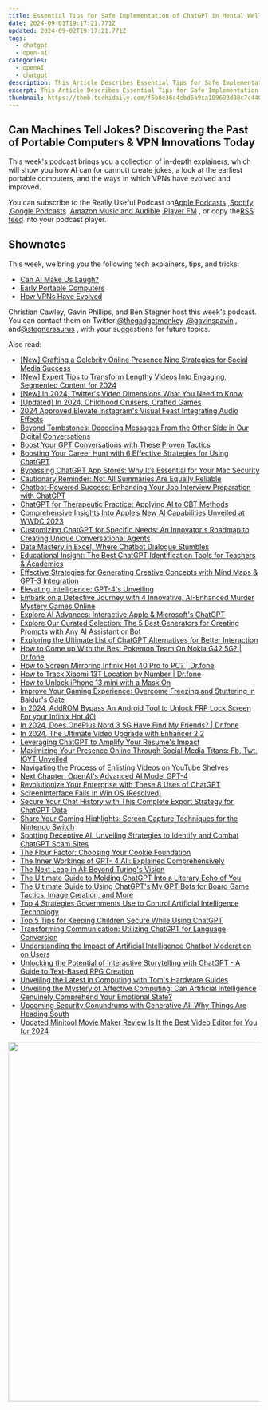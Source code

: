 ```yaml
---
title: Essential Tips for Safe Implementation of ChatGPT in Mental Wellness Coaching
date: 2024-09-01T19:17:21.771Z
updated: 2024-09-02T19:17:21.771Z
tags:
  - chatgpt
  - open-ai
categories:
  - openAI
  - chatgpt
description: This Article Describes Essential Tips for Safe Implementation of ChatGPT in Mental Wellness Coaching
excerpt: This Article Describes Essential Tips for Safe Implementation of ChatGPT in Mental Wellness Coaching
thumbnail: https://thmb.techidaily.com/f5b8e36c4ebd6a9ca109693d88c7c440e68928a27daf3516cb90c9a543d54e11.jpeg
---
```


## Can Machines Tell Jokes? Discovering the Past of Portable Computers & VPN Innovations Today

 This week's podcast brings you a collection of in-depth explainers, which will show you how AI can (or cannot) create jokes, a look at the earliest portable computers, and the ways in which VPNs have evolved and improved.

 You can subscribe to the Really Useful Podcast on[Apple Podcasts](https://podcasts.apple.com/gb/podcast/the-really-useful-podcast/id1437847131?mt=2) ,[Spotify](https://open.spotify.com/show/283gDxLd6OTNEpRq6tN7ha) ,[Google Podcasts](https://www.google.com/podcasts?feed=aHR0cHM6Ly9hbmNob3IuZm0vcy8zMWJlNDcwL3BvZGNhc3QvcnNz) ,[Amazon Music and Audible](https://music.amazon.co.uk/podcasts/20ab73d4-5da2-46c7-a17f-dc6eb39bdb48/The-Really-Useful-Podcast) ,[Player FM](https://player.fm/series/the-really-useful-podcast-2491856) , or copy the[RSS feed](https://feeds.transistor.fm/the-really-useful-podcast) into your podcast player.

## Shownotes

 This week, we bring you the following tech explainers, tips, and tricks:

* [Can AI Make Us Laugh?](https://www.makeuseof.com/can-ai-make-us-laugh/)
* [Early Portable Computers](https://www.makeuseof.com/who-invented-the-laptop-early-portable-computers-that-kickstarted-mobile-working/)
* [How VPNs Have Evolved](https://www.makeuseof.com/vpn-evolution-ways-vpns-have-become-even-more-private/)

 Christian Cawley, Gavin Phillips, and Ben Stegner host this week's podcast. You can contact them on Twitter:[@thegadgetmonkey](https://twitter.com/thegadgetmonkey) ,[@gavinspavin](https://twitter.com/gavinspavin) , and[@stegnersaurus](https://twitter.com/stegnersaurus) , with your suggestions for future topics.


<ins class="adsbygoogle"
     style="display:block"
     data-ad-format="autorelaxed"
     data-ad-client="ca-pub-7571918770474297"
     data-ad-slot="1223367746"></ins>



<ins class="adsbygoogle"
     style="display:block"
     data-ad-client="ca-pub-7571918770474297"
     data-ad-slot="8358498916"
     data-ad-format="auto"
     data-full-width-responsive="true"></ins>

<span class="atpl-alsoreadstyle">Also read:</span>
<div><ul>
<li><a href="https://fox-boxes.techidaily.com/new-crafting-a-celebrity-online-presence-nine-strategies-for-social-media-success/"><u>[New] Crafting a Celebrity Online Presence  Nine Strategies for Social Media Success</u></a></li>
<li><a href="https://facebook-video-footage.techidaily.com/new-expert-tips-to-transform-lengthy-videos-into-engaging-segmented-content-for-2024/"><u>[New] Expert Tips to Transform Lengthy Videos Into Engaging, Segmented Content for 2024</u></a></li>
<li><a href="https://twitter-videos.techidaily.com/new-in-2024-twitters-video-dimensions-what-you-need-to-know/"><u>[New] In 2024, Twitter's Video Dimensions  What You Need to Know</u></a></li>
<li><a href="https://video-screen-grab.techidaily.com/updated-in-2024-childhood-cruisers-crafted-games/"><u>[Updated] In 2024, Childhood Cruisers, Crafted Games</u></a></li>
<li><a href="https://instagram-video-files.techidaily.com/2024-approved-elevate-instagrams-visual-feast-integrating-audio-effects/"><u>2024 Approved  Elevate Instagram's Visual Feast  Integrating Audio Effects</u></a></li>
<li><a href="https://tech-revival.techidaily.com/beyond-tombstones-decoding-messages-from-the-other-side-in-our-digital-conversations/"><u>Beyond Tombstones: Decoding Messages From the Other Side in Our Digital Conversations</u></a></li>
<li><a href="https://tech-revival.techidaily.com/boost-your-gpt-conversations-with-these-proven-tactics/"><u>Boost Your GPT Conversations with These Proven Tactics</u></a></li>
<li><a href="https://tech-revival.techidaily.com/boosting-your-career-hunt-with-6-effective-strategies-for-using-chatgpt/"><u>Boosting Your Career Hunt with 6 Effective Strategies for Using ChatGPT</u></a></li>
<li><a href="https://tech-revival.techidaily.com/bypassing-chatgpt-app-stores-why-its-essential-for-your-mac-security/"><u>Bypassing ChatGPT App Stores: Why It’s Essential for Your Mac Security</u></a></li>
<li><a href="https://tech-revival.techidaily.com/cautionary-reminder-not-all-summaries-are-equally-reliable/"><u>Cautionary Reminder: Not All Summaries Are Equally Reliable</u></a></li>
<li><a href="https://tech-revival.techidaily.com/chatbot-powered-success-enhancing-your-job-interview-preparation-with-chatgpt/"><u>Chatbot-Powered Success: Enhancing Your Job Interview Preparation with ChatGPT</u></a></li>
<li><a href="https://tech-revival.techidaily.com/chatgpt-for-therapeutic-practice-applying-ai-to-cbt-methods/"><u>ChatGPT for Therapeutic Practice: Applying AI to CBT Methods</u></a></li>
<li><a href="https://tech-revival.techidaily.com/comprehensive-insights-into-apples-new-ai-capabilities-unveiled-at-wwdc-2023/"><u>Comprehensive Insights Into Apple’s New AI Capabilities Unveiled at WWDC 2023</u></a></li>
<li><a href="https://tech-revival.techidaily.com/customizing-chatgpt-for-specific-needs-an-innovators-roadmap-to-creating-unique-conversational-agents/"><u>Customizing ChatGPT for Specific Needs: An Innovator's Roadmap to Creating Unique Conversational Agents</u></a></li>
<li><a href="https://tech-revival.techidaily.com/data-mastery-in-excel-where-chatbot-dialogue-stumbles/"><u>Data Mastery in Excel, Where Chatbot Dialogue Stumbles</u></a></li>
<li><a href="https://tech-revival.techidaily.com/educational-insight-the-best-chatgpt-identification-tools-for-teachers-and-academics/"><u>Educational Insight: The Best ChatGPT Identification Tools for Teachers & Academics</u></a></li>
<li><a href="https://tech-revival.techidaily.com/effective-strategies-for-generating-creative-concepts-with-mind-maps-and-gpt-3-integration/"><u>Effective Strategies for Generating Creative Concepts with Mind Maps & GPT-3 Integration</u></a></li>
<li><a href="https://tech-revival.techidaily.com/elevating-intelligence-gpt-4s-unveiling/"><u>Elevating Intelligence: GPT-4's Unveiling</u></a></li>
<li><a href="https://tech-revival.techidaily.com/embark-on-a-detective-journey-with-4-innovative-ai-enhanced-murder-mystery-games-online/"><u>Embark on a Detective Journey with 4 Innovative, AI-Enhanced Murder Mystery Games Online</u></a></li>
<li><a href="https://tech-revival.techidaily.com/explore-ai-advances-interactive-apple-and-microsofts-chatgpt/"><u>Explore AI Advances: Interactive Apple & Microsoft's ChatGPT</u></a></li>
<li><a href="https://tech-revival.techidaily.com/explore-our-curated-selection-the-5-best-generators-for-creating-prompts-with-any-ai-assistant-or-bot/"><u>Explore Our Curated Selection: The 5 Best Generators for Creating Prompts with Any AI Assistant or Bot</u></a></li>
<li><a href="https://tech-revival.techidaily.com/exploring-the-ultimate-list-of-chatgpt-alternatives-for-better-interaction/"><u>Exploring the Ultimate List of ChatGPT Alternatives for Better Interaction</u></a></li>
<li><a href="https://android-pokemon-go.techidaily.com/how-to-come-up-with-the-best-pokemon-team-on-nokia-g42-5g-drfone-by-drfone-virtual-android/"><u>How to Come up With the Best Pokemon Team On Nokia G42 5G? | Dr.fone</u></a></li>
<li><a href="https://screen-mirror.techidaily.com/how-to-screen-mirroring-infinix-hot-40-pro-to-pc-drfone-by-drfone-android/"><u>How to Screen Mirroring Infinix Hot 40 Pro to PC? | Dr.fone</u></a></li>
<li><a href="https://android-location-track.techidaily.com/how-to-track-xiaomi-13t-location-by-number-drfone-by-drfone-virtual-android/"><u>How to Track Xiaomi 13T Location by Number | Dr.fone</u></a></li>
<li><a href="https://ios-unlock.techidaily.com/how-to-unlock-iphone-13-mini-with-a-mask-on-by-drfone-ios/"><u>How to Unlock iPhone 13 mini with a Mask On</u></a></li>
<li><a href="https://win-able.techidaily.com/improve-your-gaming-experience-overcome-freezing-and-stuttering-in-baldurs-gate/"><u>Improve Your Gaming Experience: Overcome Freezing and Stuttering in Baldur's Gate</u></a></li>
<li><a href="https://bypass-frp.techidaily.com/in-2024-addrom-bypass-an-android-tool-to-unlock-frp-lock-screen-for-your-infinix-hot-40i-by-drfone-android/"><u>In 2024, AddROM Bypass An Android Tool to Unlock FRP Lock Screen For your Infinix Hot 40i</u></a></li>
<li><a href="https://location-social.techidaily.com/in-2024-does-oneplus-nord-3-5g-have-find-my-friends-drfone-by-drfone-virtual-android/"><u>In 2024, Does OnePlus Nord 3 5G Have Find My Friends? | Dr.fone</u></a></li>
<li><a href="https://some-approaches.techidaily.com/in-2024-the-ultimate-video-upgrade-with-enhancer-22/"><u>In 2024, The Ultimate Video Upgrade with Enhancer 2.2</u></a></li>
<li><a href="https://tech-revival.techidaily.com/leveraging-chatgpt-to-amplify-your-resumes-impact/"><u>Leveraging ChatGPT to Amplify Your Resume's Impact</u></a></li>
<li><a href="https://win-forum.techidaily.com/maximizing-your-presence-online-through-social-media-titans-fb-twt-igyt-unveiled/"><u>Maximizing Your Presence Online Through Social Media Titans: Fb, Twt, IGYT Unveiled</u></a></li>
<li><a href="https://extra-hints.techidaily.com/navigating-the-process-of-enlisting-videos-on-youtube-shelves/"><u>Navigating the Process of Enlisting Videos on YouTube Shelves</u></a></li>
<li><a href="https://tech-revival.techidaily.com/next-chapter-openais-advanced-ai-model-gpt-4/"><u>Next Chapter: OpenAI's Advanced AI Model GPT-4</u></a></li>
<li><a href="https://tech-revival.techidaily.com/revolutionize-your-enterprise-with-these-8-uses-of-chatgpt/"><u>Revolutionize Your Enterprise with These 8 Uses of ChatGPT</u></a></li>
<li><a href="https://network-issues.techidaily.com/screeninterface-fails-in-win-os-resolved/"><u>ScreenInterface Fails in Win OS (Resolved)</u></a></li>
<li><a href="https://tech-revival.techidaily.com/secure-your-chat-history-with-this-complete-export-strategy-for-chatgpt-data/"><u>Secure Your Chat History with This Complete Export Strategy for ChatGPT Data</u></a></li>
<li><a href="https://technical-tips.techidaily.com/share-your-gaming-highlights-screen-capture-techniques-for-the-nintendo-switch/"><u>Share Your Gaming Highlights: Screen Capture Techniques for the Nintendo Switch</u></a></li>
<li><a href="https://tech-revival.techidaily.com/spotting-deceptive-ai-unveiling-strategies-to-identify-and-combat-chatgpt-scam-sites/"><u>Spotting Deceptive AI: Unveiling Strategies to Identify and Combat ChatGPT Scam Sites</u></a></li>
<li><a href="https://tech-revival.techidaily.com/the-flour-factor-choosing-your-cookie-foundation/"><u>The Flour Factor: Choosing Your Cookie Foundation</u></a></li>
<li><a href="https://tech-revival.techidaily.com/the-inner-workings-of-gpt-4-all-explained-comprehensively/"><u>The Inner Workings of GPT- 4 All: Explained Comprehensively</u></a></li>
<li><a href="https://tech-revival.techidaily.com/the-next-leap-in-ai-beyond-turings-vision/"><u>The Next Leap in AI: Beyond Turing's Vision</u></a></li>
<li><a href="https://tech-revival.techidaily.com/the-ultimate-guide-to-molding-chatgpt-into-a-literary-echo-of-you/"><u>The Ultimate Guide to Molding ChatGPT Into a Literary Echo of You</u></a></li>
<li><a href="https://tech-revival.techidaily.com/the-ultimate-guide-to-using-chatgpts-my-gpt-bots-for-board-game-tactics-image-creation-and-more/"><u>The Ultimate Guide to Using ChatGPT's My GPT Bots for Board Game Tactics, Image Creation, and More</u></a></li>
<li><a href="https://tech-revival.techidaily.com/top-4-strategies-governments-use-to-control-artificial-intelligence-technology/"><u>Top 4 Strategies Governments Use to Control Artificial Intelligence Technology</u></a></li>
<li><a href="https://tech-revival.techidaily.com/top-5-tips-for-keeping-children-secure-while-using-chatgpt/"><u>Top 5 Tips for Keeping Children Secure While Using ChatGPT</u></a></li>
<li><a href="https://tech-revival.techidaily.com/transforming-communication-utilizing-chatgpt-for-language-conversion/"><u>Transforming Communication: Utilizing ChatGPT for Language Conversion</u></a></li>
<li><a href="https://tech-revival.techidaily.com/understanding-the-impact-of-artificial-intelligence-chatbot-moderation-on-users/"><u>Understanding the Impact of Artificial Intelligence Chatbot Moderation on Users</u></a></li>
<li><a href="https://tech-revival.techidaily.com/unlocking-the-potential-of-interactive-storytelling-with-chatgpt-a-guide-to-text-based-rpg-creation/"><u>Unlocking the Potential of Interactive Storytelling with ChatGPT - A Guide to Text-Based RPG Creation</u></a></li>
<li><a href="https://tech-revival.techidaily.com/unveiling-the-latest-in-computing-with-toms-hardware-guides/"><u>Unveiling the Latest in Computing with Tom's Hardware Guides</u></a></li>
<li><a href="https://tech-revival.techidaily.com/unveiling-the-mystery-of-affective-computing-can-artificial-intelligence-genuinely-comprehend-your-emotional-state/"><u>Unveiling the Mystery of Affective Computing: Can Artificial Intelligence Genuinely Comprehend Your Emotional State?</u></a></li>
<li><a href="https://tech-revival.techidaily.com/upcoming-security-conundrums-with-generative-ai-why-things-are-heading-south/"><u>Upcoming Security Conundrums with Generative AI: Why Things Are Heading South</u></a></li>
<li><a href="https://smart-video-editing.techidaily.com/updated-minitool-movie-maker-review-is-it-the-best-video-editor-for-you-for-2024/"><u>Updated Minitool Movie Maker Review Is It the Best Video Editor for You for 2024</u></a></li>
</ul></div>

<!-- affiliate ads begin -->
<a href="https://lightailing.sjv.io/c/5597632/1638364/17190" target="_top" id="1638364"><img src="//a.impactradius-go.com/display-ad/17190-1638364" border="0" alt="" width="1280" height="720"/></a><img height="0" width="0" src="https://imp.pxf.io/i/5597632/1638364/17190" style="position:absolute;visibility:hidden;" border="0" />
<!-- affiliate ads end -->
